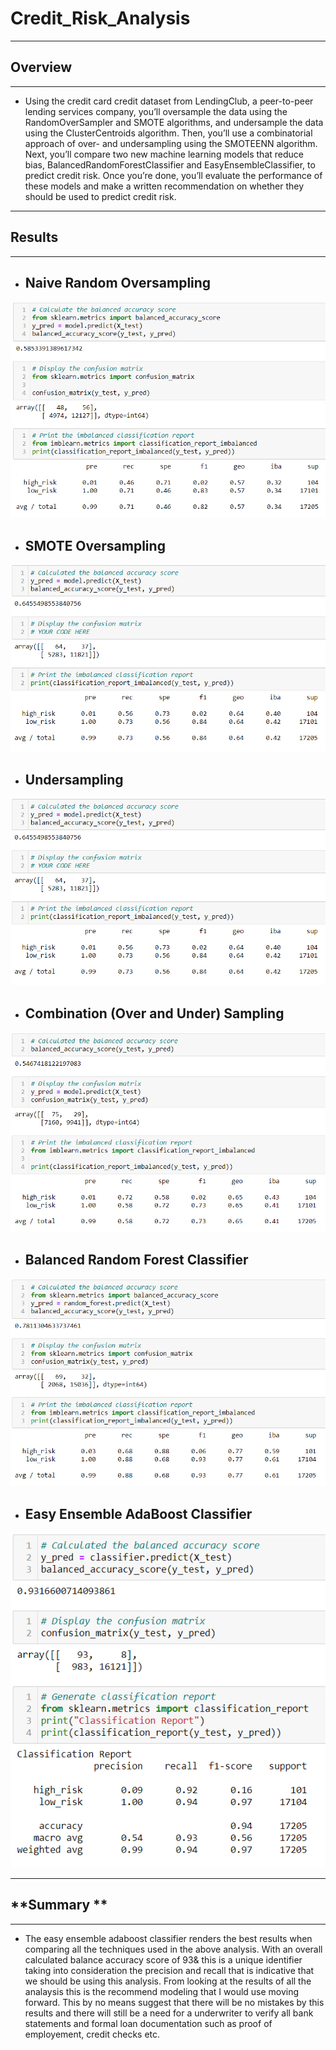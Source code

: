 # Credit_Risk_Analysis

--------------------------------------

## **Overview**

--------------------------------------

- Using the credit card credit dataset from LendingClub, a peer-to-peer lending services company, you’ll oversample the data using the RandomOverSampler and SMOTE algorithms, and undersample the data using the ClusterCentroids algorithm. Then, you’ll use a combinatorial approach of over- and undersampling using the SMOTEENN algorithm. Next, you’ll compare two new machine learning models that reduce bias, BalancedRandomForestClassifier and EasyEnsembleClassifier, to predict credit risk. Once you’re done, you’ll evaluate the performance of these models and make a written recommendation on whether they should be used to predict credit risk.

--------------------------------------

## **Results**

--------------------------------------

- ## **Naive Random Oversampling**
![Naive%20Random%20Oversampling.PNG](https://github.com/Bionicbabes/Credit_Risk_Analysis/blob/main/Re/Naive%20Random%20Oversampling.PNG)


- ## **SMOTE Oversampling**
![SMOTE%20Oversampling.PNG](https://github.com/Bionicbabes/Credit_Risk_Analysis/blob/main/Re/SMOTE%20Oversampling.PNG)


- ## **Undersampling**
![Undersampling.PNG](https://github.com/Bionicbabes/Credit_Risk_Analysis/blob/main/Re/Undersampling.PNG)


- ## **Combination (Over and Under) Sampling**
![Combination%20(Over%20and%20Under)%20Sampling.PNG](https://github.com/Bionicbabes/Credit_Risk_Analysis/blob/main/Re/Combination%20(Over%20and%20Under)%20Sampling.PNG)


- ## **Balanced Random Forest Classifier**

![Balanced%20Random%20Forest%20Classifier.PNG](https://github.com/Bionicbabes/Credit_Risk_Analysis/blob/main/Re/Balanced%20Random%20Forest%20Classifier.PNG)

- ## **Easy Ensemble AdaBoost Classifier**

![Easy%20Ensemble%20AdaBoost%20Classifier.PNG](https://github.com/Bionicbabes/Credit_Risk_Analysis/blob/main/Re/Easy%20Ensemble%20AdaBoost%20Classifier.PNG)


--------------------------------------

## **Summary **

--------------------------------------

- The easy ensemble adaboost classifier renders the best results when comparing all the techniques used in the above analysis.  With an overall calculated balance accuracy score of 93& this is a unique identifier taking into consideration the precision and recall that is indicative that we should be using this analysis.  From looking at the results of all the analaysis this is the recommend modeling that I would use moving forward.  This by no means suggest that there will be no mistakes by this results and there will still be a need for a underwriter to verify all bank statements and formal loan documentation such as proof of employement, credit checks etc. 

